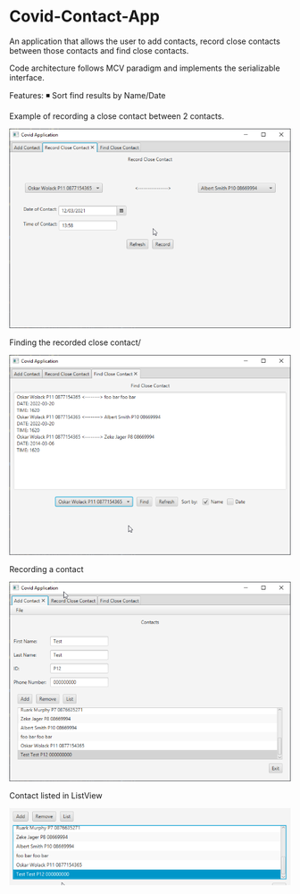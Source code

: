 # Covid-Contact-App
An application that allows the user to add contacts, record close contacts between those contacts and find close contacts.

Code architecture follows MCV paradigm and implements the serializable interface.

Features:
 ◾ Sort find results by Name/Date

Example of recording a close contact between 2 contacts.

![](readme_images/java_4F9jwjWCax.png)

Finding the recorded close contact/

![](readme_images/java_9nd05NEaJU.png)

Recording a contact

![](readme_images/java_QLArZPc839.png)

Contact listed in ListView

![](readme_images/java_rWP7LCB1gA.png)

